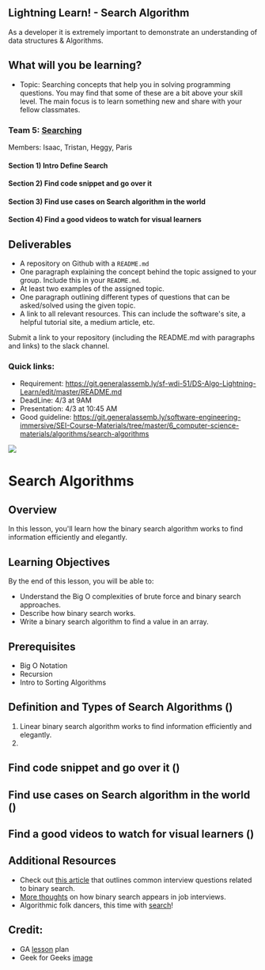 ## Lightning Learn! - Search Algorithm
As a developer it is extremely important to demonstrate an understanding of data structures & Algorithms.

## What will you be learning?
- Topic: Searching concepts that help you in solving programming questions. You may find that some of these are a bit above your skill level.  The main focus is to learn something new and share with your fellow classmates.

### Team 5: [Searching](https://git.generalassemb.ly/software-engineering-immersive/SEI-Course-Materials/tree/master/6_computer-science-materials/algorithms/search-algorithms)
  Members:  Isaac, Tristan, Heggy, Paris

#### Section 1) Intro Define Search
#### Section 2) Find code snippet and go over it
#### Section 3) Find use cases on Search algorithm in the world
#### Section 4) Find a good videos to watch for visual learners


## Deliverables
  - A repository on Github with a `README.md`
  - One paragraph explaining the concept behind the topic assigned to your group. Include this in your `README.md`.
  - At least two examples of the assigned topic.
  - One paragraph outlining different types of questions that can be asked/solved using the given topic. 
  - A link to all relevant resources. This can include the software's site, a helpful tutorial site, a medium article, etc.
  
  Submit a link to your repository (including the README.md with paragraphs and links) to the slack channel.

### Quick links:
- Requirement: https://git.generalassemb.ly/sf-wdi-51/DS-Algo-Lightning-Learn/edit/master/README.md
- DeadLine: 4/3 at 9AM
- Presentation: 4/3 at 10:45 AM
- Good guideline: https://git.generalassemb.ly/software-engineering-immersive/SEI-Course-Materials/tree/master/6_computer-science-materials/algorithms/search-algorithms


![](https://cdn.glitch.com/cb093bfd-142f-45b3-bdb4-52ff49e0a1c2%2FScreen%20Shot%202019-04-01%20at%203.24.22%20PM.png?1554157749846)

# Search Algorithms

## Overview
In this lesson, you'll learn how the binary search algorithm works to find information efficiently and elegantly.

## Learning Objectives
By the end of this lesson, you will be able to:
- Understand the Big O complexities of brute force and binary search approaches.
- Describe how binary search works.
- Write a binary search algorithm to find a value in an array.

## Prerequisites
* Big O Notation
* Recursion
* Intro to Sorting Algorithms

## Definition and Types of Search Algorithms ()
1) Linear binary search algorithm works to find information efficiently and elegantly.
2) 

## Find code snippet and go over it ()

## Find use cases on Search algorithm in the world ()

## Find a good videos to watch for visual learners ()

## Additional Resources
- Check out [this article](https://medium.com/@codingfreak/binary-search-practice-problems-4c856cd9f26c) that outlines common interview questions related to binary search.
- [More thoughts](http://blog.gainlo.co/index.php/2017/01/12/rotated-array-binary-search/) on how binary search appears in job interviews.
- Algorithmic folk dancers, this time with [search](https://www.youtube.com/watch?v=iP897Z5Nerk)!

## Credit:
- GA [lesson](https://git.generalassemb.ly/software-engineering-immersive/SEI-Course-Materials/tree/master/6_computer-science-materials/algorithms/search-algorithms) plan 
- Geek for Geeks [image](https://www.geeksforgeeks.org/searching-algorithms/)